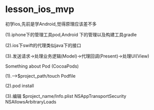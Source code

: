 # lesson_ios_mvp
初学ios,先前是学Android,觉得原理应该差不多

(1).iphone下的管理工具pod,Android 下的管理以及构建工具gradle

(2).ios下swift的代理类似java下的接口

(3).发送请求->处理业务逻辑(Model)->代理回调(Present)->处理UI(View)


Something about Pod (CocoaPods)

(1).-->$project_path/touch Podfile

(2).pod install

(3).编辑 $project_name/Info.plist 
    <!--https=>http security policy ignore-->
    <key>NSAppTransportSecurity</key>
    <dict>
        <key>NSAllowsArbitraryLoads</key>
        <true/>
    </dict>
